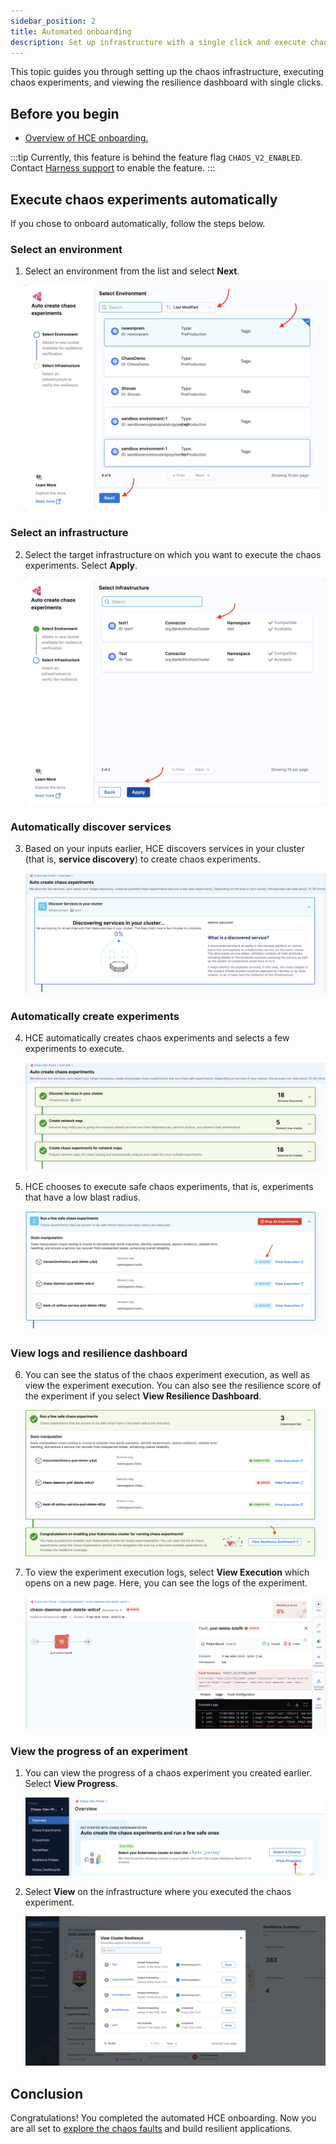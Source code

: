 ```yaml
---
sidebar_position: 2
title: Automated onboarding
description: Set up infrastructure with a single click and execute chaos experiments.
---
```


This topic guides you through setting up the chaos infrastructure, executing chaos experiments, and viewing the resilience dashboard with single clicks.

## Before you begin

* [Overview of HCE onboarding.](/docs/chaos-engineering/onboarding/hce-onboarding.md)

:::tip
Currently, this feature is behind the feature flag `CHAOS_V2_ENABLED`. Contact [Harness support](mailto:support@harness.io) to enable the feature.
:::

## Execute chaos experiments automatically

If you chose to onboard automatically, follow the steps below.

### Select an environment

1. Select an environment from the list and select **Next**.

    ![select env](./static/single-click/select-env-2.png)

### Select an infrastructure

2. Select the target infrastructure on which you want to execute the chaos experiments. Select **Apply**.

    ![select infrastructure](./static/single-click/select-infra-3.png)

### Automatically discover services

3. Based on your inputs earlier, HCE discovers services in your cluster (that is, **service discovery**) to create chaos experiments.

    ![service discovery](./static/single-click/service-discovery-4.png)

### Automatically create experiments

4. HCE automatically creates chaos experiments and selects a few experiments to execute.

    ![create experiment](./static/single-click/create-exp-5.png)

5. HCE chooses to execute safe chaos experiments, that is, experiments that have a low blast radius.

    ![execute experiment](./static/single-click/exec-exp-6.png)

### View logs and resilience dashboard

6. You can see the status of the chaos experiment execution, as well as view the experiment execution. You can also see the resilience score of the experiment if you select **View Resilience Dashboard**.

    ![experiment status](./static/single-click/exp-status-7.png)

7. To view the experiment execution logs, select **View Execution** which opens on a new page. Here, you can see the logs of the experiment.

    ![error log](./static/single-click/error-log-8.png)

### View the progress of an experiment

1. You can view the progress of a chaos experiment you created earlier. Select **View Progress**.

    ![view progress](./static/single-click/view-progress-9.png)

2. Select **View** on the infrastructure where you executed the chaos experiment.

    ![cluster view](./static/single-click/cluster-view-10.png)

## Conclusion
Congratulations! You completed the automated HCE onboarding. Now you are all set to [explore the chaos faults](/docs/chaos-engineering/chaos-faults/) and build resilient applications.
